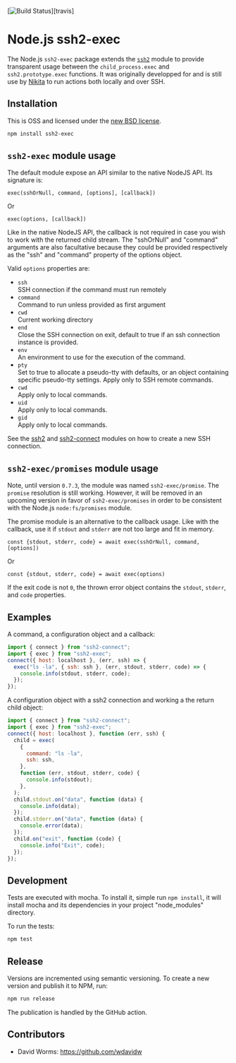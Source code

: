 [![Build Status](https://secure.travis-ci.org/adaltas/node-ssh2-exec.svg)][travis]

# Node.js ssh2-exec

The Node.js `ssh2-exec` package extends the [`ssh2`][ssh2] module to provide transparent usage between the `child_process.exec` and `ssh2.prototype.exec` functions. It was originally developped for and is still use by [Nikita](https://nikita.js.org) to run actions both locally and over SSH.

## Installation

This is OSS and licensed under the [new BSD license][license].

```bash
npm install ssh2-exec
```

## `ssh2-exec` module usage

The default module expose an API similar to the native NodeJS API. Its signature is:

`exec(sshOrNull, command, [options], [callback])`

Or

`exec(options, [callback])`

Like in the native NodeJS API, the callback is not required in case you wish to work with the returned child stream. The "sshOrNull" and "command" arguments are also facultative because they could be provided respectively as the "ssh" and "command" property of the options object.

Valid `options` properties are:

- `ssh`  
  SSH connection if the command must run remotely
- `command`  
  Command to run unless provided as first argument
- `cwd`  
  Current working directory
- `end`  
  Close the SSH connection on exit, default to true if an ssh connection instance is provided.
- `env`  
  An environment to use for the execution of the command.
- `pty`  
  Set to true to allocate a pseudo-tty with defaults, or an object containing specific pseudo-tty settings. Apply only to SSH remote commands.
- `cwd`  
  Apply only to local commands.
- `uid`  
  Apply only to local commands.
- `gid`  
  Apply only to local commands.

See the [ssh2] and [ssh2-connect] modules on how to create a new SSH connection.

## `ssh2-exec/promises` module usage

Note, until version `0.7.3`, the module was named `ssh2-exec/promise`. The `promise` resolution is still working. However, it will be removed in an upcoming version in favor of `ssh2-exec/promises` in order to be consistent with the Node.js `node:fs/promises` module.

The promise module is an alternative to the callback usage. Like with the callback, use it if `stdout` and `stderr` are not too large and fit in memory.

`const {stdout, stderr, code} = await exec(sshOrNull, command, [options])`

Or

`const {stdout, stderr, code} = await exec(options)`

If the exit code is not `0`, the thrown error object contains the `stdout`, `stderr`, and `code` properties.

## Examples

A command, a configuration object and a callback:

```js
import { connect } from "ssh2-connect";
import { exec } from "ssh2-exec";
connect({ host: localhost }, (err, ssh) => {
  exec("ls -la", { ssh: ssh }, (err, stdout, stderr, code) => {
    console.info(stdout, stderr, code);
  });
});
```

A configuration object with a ssh2 connection and working a the return child object:

```js
import { connect } from "ssh2-connect";
import { exec } from "ssh2-exec";
connect({ host: localhost }, function (err, ssh) {
  child = exec(
    {
      command: "ls -la",
      ssh: ssh,
    },
    function (err, stdout, stderr, code) {
      console.info(stdout);
    },
  );
  child.stdout.on("data", function (data) {
    console.info(data);
  });
  child.stderr.on("data", function (data) {
    console.error(data);
  });
  child.on("exit", function (code) {
    console.info("Exit", code);
  });
});
```

## Development

Tests are executed with mocha. To install it, simple run `npm install`, it will install mocha and its dependencies in your project "node_modules" directory.

To run the tests:

```bash
npm test
```

## Release

Versions are incremented using semantic versioning. To create a new version and publish it to NPM, run:

```bash
npm run release
```

The publication is handled by the GitHub action.

## Contributors

- David Worms: <https://github.com/wdavidw>

[ssh2]: https://github.com/mscdex/ssh2
[ssh2-connect]: https://github.com/adaltas/node-ssh2-connect
[license]: https://github.com/adaltas/node-ssh2-exec/blob/master/LICENSE.md
